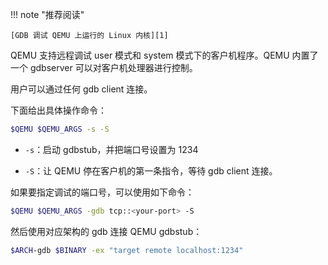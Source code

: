 
!!! note "推荐阅读"

    [GDB 调试 QEMU 上运行的 Linux 内核][1]

QEMU 支持远程调试 user 模式和 system 模式下的客户机程序。QEMU 内置了一个 gdbserver 可以对客户机处理器进行控制。

用户可以通过任何 gdb client 连接。

下面给出具体操作命令：

```bash
$QEMU $QEMU_ARGS -s -S
```

- `-s`：启动 gdbstub，并把端口号设置为 1234

- `-S`：让 QEMU 停在客户机的第一条指令，等待 gdb client 连接。

如果要指定调试的端口号，可以使用如下命令：

```bash
$QEMU $QEMU_ARGS -gdb tcp::<your-port> -S
```

然后使用对应架构的 gdb 连接 QEMU gdbstub：

```bash
$ARCH-gdb $BINARY -ex "target remote localhost:1234"
```

[1]: https://www.qemu.org/docs/master/system/gdb.html
